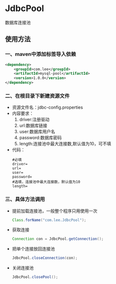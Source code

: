 # JdbcPool
数据库连接池
## 使用方法

### 一、maven中添加标签导入依赖

```xml
<dependency>
    <groupId>com.lee</groupId>
    <artifactId>mysql-pool</artifactId>
    <version>1.0.0</version>
</dependency>
```

### 二、在根目录下新建资源文件

*   资源文件名：jdbc-config.properties
*   内容要求：
    1.  driver:注册驱动
    2.  url:数据库链接
    3.  user:数据库用户名
    4.  password:数据库密码
    5.  length:连接池中最大连接数,默认值为10，可不填
*   代码：
    ```properties
    #必填
    driver=
    url=
    user=
    password=
    #选填，连接池中最大连接数，默认值为10
    length=
    ```

### 三、具体方法调用

*   提前加载连接池，一般整个程序只用使用一次
    ```java
    Class.forName("com.lee.JdbcPool");
    ```

*   获取连接
    ```java
    Connection con = JdbcPool.getConnection();
    ```

*   把单个连接放回连接池
    ```java
    JdbcPool.closeConnection(con);
    ```

*   关闭连接池
    ```java
    JdbcPool.closePool();
    ```
